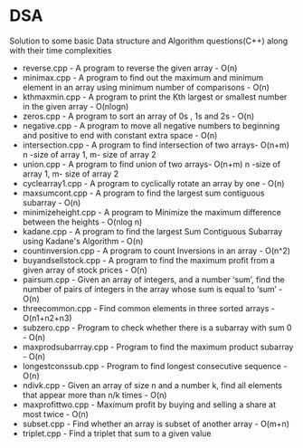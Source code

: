 # DSA
Solution to some basic Data structure and Algorithm questions(C++) along with their time complexities
* reverse.cpp - A program to reverse the given array - O(n)
* minimax.cpp - A program to find out the maximum and minimum element in an array using minimum number of comparisons - O(n)
* kthmaxmin.cpp - A program to print the Kth largest or smallest number in the given array - O(nlogn)
* zeros.cpp - A program to sort an array of 0s , 1s and 2s - O(n)
* negative.cpp - A program to move all negative numbers to beginning and positive to end with constant extra space - O(n)
* intersection.cpp - A program to find intersection of two arrays- O(n+m) n -size of array 1, m- size of array 2
* union.cpp - A program to find union of two arrays- O(n+m) n -size of array 1, m- size of array 2
* cyclearray1.cpp - A program to cyclically rotate an array by one - O(n)
* maxsumcont.cpp - A program to find the largest sum contiguous subarray - O(n) 
* minimizeheight.cpp - A program to Minimize the maximum difference between the heights - O(nlog n)
* kadane.cpp - A program to find the largest Sum Contiguous Subarray using Kadane's Algorithm - O(n)
* countinversion.cpp - A program to count Inversions in an array - O(n^2)
* buyandsellstock.cpp - A program to find the maximum profit from a given array of stock prices - O(n)
* pairsum.cpp - Given an array of integers, and a number ‘sum’, find the number of pairs of integers in the array whose sum is equal to ‘sum’ - O(n)
* threecommon.cpp - Find common elements in three sorted arrays - O(n1+n2+n3)
* subzero.cpp - Program to check whether there is a subarray with sum 0 - O(n)
* maxprodsubarrray.cpp - Program to find the maximum product subarray - O(n)
* longestconssub.cpp - Program to find longest consecutive sequence - O(n)
* ndivk.cpp - Given an array of size n and a number k, find all elements that appear more than n/k times - O(n)
* maxprofittwo.cpp - Maximum profit by buying and selling a share at most twice - O(n)
* subset.cpp - Find whether an array is subset of another array - O(m+n)
* triplet.cpp - Find a triplet that sum to a given value

